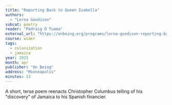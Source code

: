 ```yaml
---
title: "Reporting Back to Queen Isabella"
authors:
  - "Lorna Goodison"
subcat: poetry
reader: "Pádraig Ó Tuama"
external_url: "https://onbeing.org/programs/lorna-goodison-reporting-back-to-queen-isabella/"
course: wider
tags:
  - colonization
  - jamaica
year: 2021
month: apr
publisher: "On Being"
address: "Minneapolis"
minutes: 13
---
```


A short, terse poem reenacts Christopher Columbus telling of his "discovery" of Jamaica to his Spanish financier.
